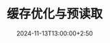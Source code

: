 ---
type: lecture
date: 2024-11-13T13:00:00+2:50
title: 缓存优化与预读取
tldr: "介绍缓存优化方式与预读取技术"
hide_from_announcments: true
# thumbnail:
# links:
---